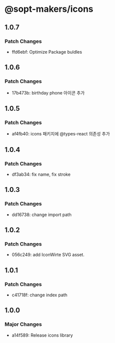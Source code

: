 # @sopt-makers/icons

## 1.0.7

### Patch Changes

- ffd6ebf: Optimize Package buldles

## 1.0.6

### Patch Changes

- 17b473b: birthday phone 아이콘 추가

## 1.0.5

### Patch Changes

- af4fb40: icons 패키지에 @types-react 의존성 추가

## 1.0.4

### Patch Changes

- df3ab34: fix name, fix stroke

## 1.0.3

### Patch Changes

- dd16738: change import path

## 1.0.2

### Patch Changes

- 056c249: add IconWirte SVG asset.

## 1.0.1

### Patch Changes

- c41718f: change index path

## 1.0.0

### Major Changes

- a14f589: Release icons library
